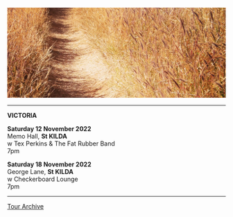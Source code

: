 ![](data/image/news/tourbanner2.jpg)

* * * * *

**VICTORIA**

**Saturday 12 November 2022**\
Memo Hall, **St KILDA**\
w Tex Perkins & The Fat Rubber Band\
7pm

**Saturday 18 November 2022**\
George Lane, **St KILDA**\
w Checkerboard Lounge\
7pm

* * * * * 

[Tour Archive](tour/archive)
